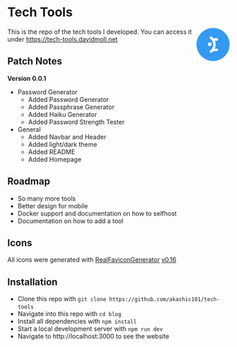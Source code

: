 # Tech Tools

<img src="./public/favicon.svg" alt="Tech Tools's logo" align="right" width="75" height="75">

This is the repo of the tech tools I developed. You can access it under https://tech-tools.davidmoll.net

## Patch Notes

**Version 0.0.1**

- Password Generator
  - Added Password Generator
  - Added Passphrase Generator
  - Added Haiku Generator
  - Added Password Strength Tester
- General
  - Added Navbar and Header
  - Added light/dark theme
  - Added README
  - Added Homepage

## Roadmap

- So many more tools
- Better design for mobile
- Docker support and documentation on how to selfhost
- Documentation on how to add a tool

## Icons

All icons were generated with [RealFaviconGenerator](https://realfavicongenerator.net/) [v0.16](https://realfavicongenerator.net/change_log#v0.16)

## Installation

- Clone this repo with `git clone https://github.com/akashic101/tech-tools`
- Navigate into this repo with `cd blog`
- Install all dependencies with `npm install`
- Start a local development server with `npm run dev`
- Navigate to http://localhost:3000 to see the website

